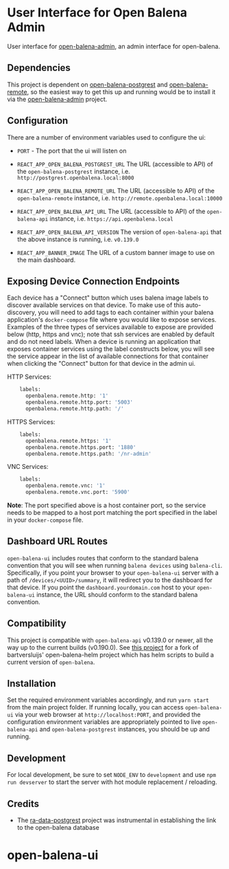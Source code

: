 # User Interface for Open Balena Admin

User interface for [open-balena-admin](https://github.com/dcaputo-harmoni/open-balena-admin), an admin interface for
open-balena.

## Dependencies

This project is dependent on [open-balena-postgrest](https://github.com/dcaputo-harmoni/open-balena-postgrest) and
[open-balena-remote](https://github.com/dcaputo-harmoni/open-balena-remote), so the easiest way to get this up and
running would be to install it via the [open-balena-admin](https://github.com/dcaputo-harmoni/open-balena-admin)
project.

## Configuration

There are a number of environment variables used to configure the ui:

- `PORT` - The port that the ui will listen on

- `REACT_APP_OPEN_BALENA_POSTGREST_URL` The URL (accessible to API) of the `open-balena-postgrest` instance, i.e.
  `http://postgrest.openbalena.local:8000`

- `REACT_APP_OPEN_BALENA_REMOTE_URL` The URL (accessible to API) of the `open-balena-remote` instance, i.e.
  `http://remote.openbalena.local:10000`

- `REACT_APP_OPEN_BALENA_API_URL` The URL (accessible to API) of the `open-balena-api` instance, i.e.
  `https://api.openbalena.local`

- `REACT_APP_OPEN_BALENA_API_VERSION` The version of `open-balena-api` that the above instance is running, i.e.
  `v0.139.0`

- `REACT_APP_BANNER_IMAGE` The URL of a custom banner image to use on the main dashboard.

## Exposing Device Connection Endpoints

Each device has a "Connect" button which uses balena image labels to discover available services on that device. To make
use of this auto-discovery, you will need to add tags to each container within your balena application's
`docker-compose` file where you would like to expose services. Examples of the three types of services available to
expose are provided below (http, https and vnc); note that ssh services are enabled by default and do not need labels.
When a device is running an application that exposes container services using the label constructs below, you will see
the service appear in the list of available connections for that container when clicking the "Connect" button for that
device in the admin ui.

HTTP Services:

```sh
    labels:
      openbalena.remote.http: '1'
      openbalena.remote.http.port: '5003'
      openbalena.remote.http.path: '/'
```

HTTPS Services:

```sh
    labels:
      openbalena.remote.https: '1'
      openbalena.remote.https.port: '1880'
      openbalena.remote.https.path: '/nr-admin'
```

VNC Services:

```sh
    labels:
      openbalena.remote.vnc: '1'
      openbalena.remote.vnc.port: '5900'
```

**Note**: The port specified above is a host container port, so the service needs to be mapped to a host port matching
the port specified in the label in your `docker-compose` file.

## Dashboard URL Routes

`open-balena-ui` includes routes that conform to the standard balena convention that you will see when running
`balena devices` using `balena-cli`. Specifically, if you point your browser to your `open-balena-ui` server with a path
of `/devices/<UUID>/summary`, it will redirect you to the dashboard for that device. If you point the
`dashboard.yourdomain.com` host to your `open-balena-ui` instance, the URL should conform to the standard balena
convention.

## Compatibility

This project is compatible with `open-balena-api` v0.139.0 or newer, all the way up to the current builds (v0.190.0).
See [this project](https://github.com/dcaputo-harmoni/open-balena-helm) for a fork of bartversluijs' open-balena-helm
project which has helm scripts to build a current version of `open-balena`.

## Installation

Set the required environment variables accordingly, and run `yarn start` from the main project folder. If running
locally, you can access `open-balena-ui` via your web browser at `http://localhost:PORT`, and provided the configuration
environment variables are appropriately pointed to live `open-balena-api` and `open-balena-postgrest` instances, you
should be up and running.

## Development

For local development, be sure to set `NODE_ENV` to `development` and use `npm run devserver` to start the server with
hot module replacement / reloading.

## Credits

- The [ra-data-postgrest](https://github.com/raphiniert-com/ra-data-postgrest) project was instrumental in establishing
  the link to the open-balena database
# open-balena-ui
